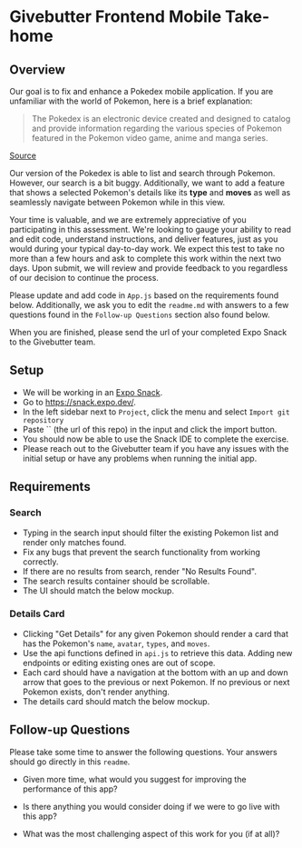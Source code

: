 # Givebutter Frontend Mobile Take-home

## Overview

Our goal is to fix and enhance a Pokedex mobile application. If you are unfamiliar with the world of Pokemon, here is a brief
explanation:

> The Pokedex is an electronic device created and designed to catalog and provide information regarding the various
> species of Pokemon featured in the Pokemon video game, anime and manga series.

[Source](https://pokemon.fandom.com/wiki/Pokedex)

Our version of the Pokedex is able to list and search through Pokemon. However, our search is a bit buggy. Additionally,
we want to add a feature that shows a selected Pokemon's details like its **type** and **moves** as well as seamlessly
navigate between Pokemon while in this view.

Your time is valuable, and we are extremely appreciative of you participating in this assessment. We're looking to gauge
your ability to read and edit code, understand instructions, and deliver features, just as you would during your typical
day-to-day work. We expect this test to take no more than a few hours and ask to complete this work within the next two
days. Upon submit, we will review and provide feedback to you regardless of our decision to continue the process.

Please update and add code in `App.js` based on the requirements found below. Additionally, we ask you
to edit the `readme.md` with answers to a few questions found in the `Follow-up Questions` section also found below.

When you are finished, please send the url of your completed Expo Snack to the Givebutter team.

## Setup

- We will be working in an [Expo Snack](https://snack.expo.dev/).
- Go to https://snack.expo.dev/.
- In the left sidebar next to `Project`, click the menu and select `Import git repository`
- Paste `` (the url of this repo) in the input and click the import button.
- You should now be able to use the Snack IDE to complete the exercise.
- Please reach out to the Givebutter team if you have any issues with the initial setup or have any problems when
  running the initial app.

## Requirements

### Search

- Typing in the search input should filter the existing Pokemon list and render only matches found.
- Fix any bugs that prevent the search functionality from working correctly.
- If there are no results from search, render "No Results Found".
- The search results container should be scrollable.
- The UI should match the below mockup.

### Details Card

- Clicking "Get Details" for any given Pokemon should render a card that has the Pokemon's `name`, `avatar`, `types`,
  and `moves`.
- Use the api functions defined in `api.js` to retrieve this data. Adding new endpoints or editing existing ones are out
  of scope.
- Each card should have a navigation at the bottom with an up and down arrow that goes to the previous or next Pokemon.
  If no previous or next Pokemon exists, don't render anything.
- The details card should match the below mockup.

## Follow-up Questions

Please take some time to answer the following questions. Your answers should go directly in this `readme`.

- Given more time, what would you suggest for improving the performance of this app?

- Is there anything you would consider doing if we were to go live with this app?

- What was the most challenging aspect of this work for you (if at all)?
